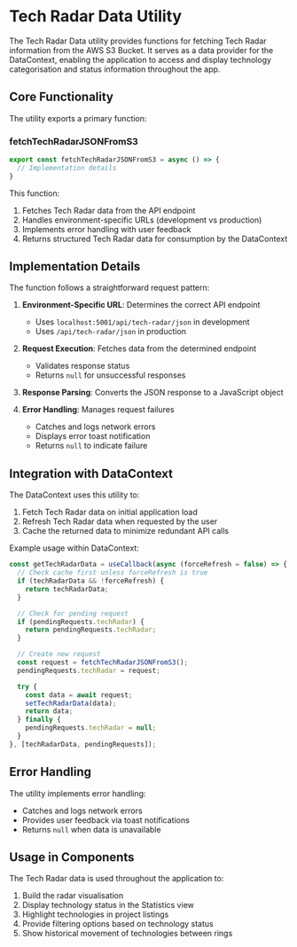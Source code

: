 # Tech Radar Data Utility

The Tech Radar Data utility provides functions for fetching Tech Radar information from the AWS S3 Bucket. It serves as a data provider for the DataContext, enabling the application to access and display technology categorisation and status information throughout the app.

## Core Functionality

The utility exports a primary function:

### fetchTechRadarJSONFromS3

```javascript
export const fetchTechRadarJSONFromS3 = async () => {
  // Implementation details
}
```

This function:

1. Fetches Tech Radar data from the API endpoint
1. Handles environment-specific URLs (development vs production)
1. Implements error handling with user feedback
1. Returns structured Tech Radar data for consumption by the DataContext

## Implementation Details

The function follows a straightforward request pattern:

1. **Environment-Specific URL**: Determines the correct API endpoint

   - Uses `localhost:5001/api/tech-radar/json` in development
   - Uses `/api/tech-radar/json` in production

1. **Request Execution**: Fetches data from the determined endpoint

   - Validates response status
   - Returns `null` for unsuccessful responses

1. **Response Parsing**: Converts the JSON response to a JavaScript object

1. **Error Handling**: Manages request failures

   - Catches and logs network errors
   - Displays error toast notification
   - Returns `null` to indicate failure

## Integration with DataContext

The DataContext uses this utility to:

1. Fetch Tech Radar data on initial application load
1. Refresh Tech Radar data when requested by the user
1. Cache the returned data to minimize redundant API calls

Example usage within DataContext:

```javascript
const getTechRadarData = useCallback(async (forceRefresh = false) => {
  // Check cache first unless forceRefresh is true
  if (techRadarData && !forceRefresh) {
    return techRadarData;
  }

  // Check for pending request
  if (pendingRequests.techRadar) {
    return pendingRequests.techRadar;
  }

  // Create new request
  const request = fetchTechRadarJSONFromS3();
  pendingRequests.techRadar = request;

  try {
    const data = await request;
    setTechRadarData(data);
    return data;
  } finally {
    pendingRequests.techRadar = null;
  }
}, [techRadarData, pendingRequests]);
```

## Error Handling

The utility implements error handling:

- Catches and logs network errors
- Provides user feedback via toast notifications
- Returns `null` when data is unavailable

## Usage in Components

The Tech Radar data is used throughout the application to:

1. Build the radar visualisation
1. Display technology status in the Statistics view
1. Highlight technologies in project listings
1. Provide filtering options based on technology status
1. Show historical movement of technologies between rings
